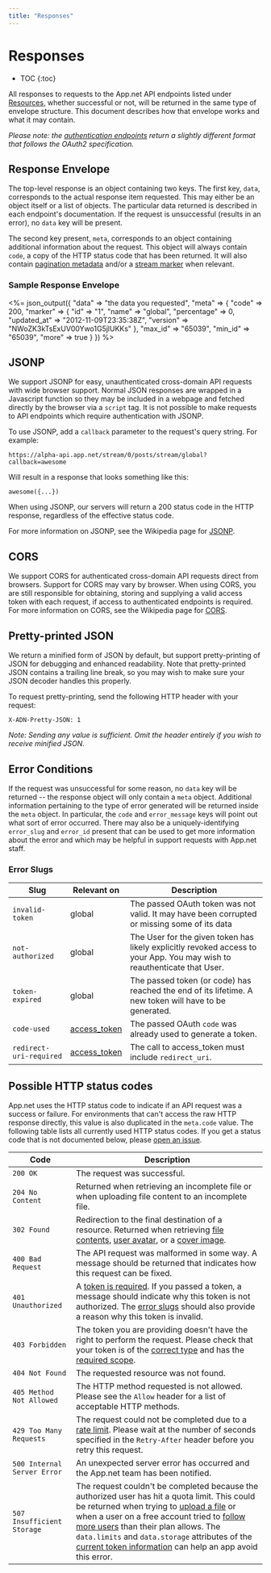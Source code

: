 ```yaml
---
title: "Responses"
---
```


# Responses

* TOC
{:toc}

All responses to requests to the App.net API endpoints listed under [Resources](/reference/resources/), whether successful or not, will be returned in the same type of envelope structure. This document describes how that envelope works and what it may contain.

*Please note: the [authentication endpoints](/reference/authentication) return a slightly different format that follows the OAuth2 specification.*

## Response Envelope

The top-level response is an object containing two keys. The first key, `data`, corresponds to the actual response item requested. This may either be an object itself or a list of objects. The particular data returned is described in each endpoint's documentation. If the request is unsuccessful (results in an error), no `data` key will be present.

The second key present, `meta`, corresponds to an object containing additional information about the request. This object will always contain `code`, a copy of the HTTP status code that has been returned. It will also contain [pagination metadata](/reference/make-request/pagination/#response-metadata) and/or a [stream marker](/reference/resources/stream-marker/) when relevant.

### Sample Response Envelope
<%= json_output({
    "data" => "the data you requested",
    "meta" => {
        "code" => 200,
        "marker" => {
            "id" => "1",
            "name" => "global",
            "percentage" => 0,
            "updated_at" => "2012-11-09T23:35:38Z",
            "version" => "NWoZK3kTsExUV00Ywo1G5jlUKKs"
        },
        "max_id" => "65039",
        "min_id" => "65039",
        "more" => true
    }
}) %>

## JSONP

We support JSONP for easy, unauthenticated cross-domain API requests with wide browser support. Normal JSON responses are wrapped in a Javascript function so they may be included in a webpage and fetched directly by the browser via a `script` tag. It is not possible to make requests to API endpoints which require authentication with JSONP.

To use JSONP, add a `callback` parameter to the request's query string. For example:

    https://alpha-api.app.net/stream/0/posts/stream/global?callback=awesome

Will result in a response that looks something like this:

    awesome({...})

When using JSONP, our servers will return a 200 status code in the HTTP response, regardless of the effective status code.

For more information on JSONP, see the Wikipedia page for [JSONP](http://en.wikipedia.org/wiki/JSONP).

## CORS

We support CORS for authenticated cross-domain API requests direct from browsers. Support for CORS may vary by browser. When using CORS, you are still responsible for obtaining, storing and supplying a valid access token with each request, if access to authenticated endpoints is required. For more information on CORS, see the Wikipedia page for [CORS](http://en.wikipedia.org/wiki/Cross-origin_resource_sharing).

## Pretty-printed JSON

We return a minified form of JSON by default, but support pretty-printing of JSON for debugging and enhanced readability. Note that pretty-printed JSON contains a trailing line break, so you may wish to make sure your JSON decoder handles this properly.

To request pretty-printing, send the following HTTP header with your request:

    X-ADN-Pretty-JSON: 1

*Note: Sending any value is sufficient. Omit the header entirely if you wish to receive minified JSON.*

## Error Conditions

If the request was unsuccessful for some reason, no `data` key will be returned -- the response object will only contain a `meta` object. Additional information pertaining to the type of error generated will be returned inside the `meta` object. In particular, the `code` and `error_message` keys will point out what sort of error occurred. There may also be a uniquely-identifying `error_slug` and `error_id` present that can be used to get more information about the error and which may be helpful in support requests with App.net staff.

### Error Slugs

<table class='table table-striped'>
    <thead>
        <tr>
            <th>Slug</th>
            <th>Relevant on</th>
            <th>Description</th>
        </tr>
    </thead>
    <tbody>
        <tr>
            <td><code>invalid-token</code></td>
            <td>global</td>
            <td>The passed OAuth token was not valid. It may have been corrupted or missing some of its data</td>
        </tr>
        <tr>
            <td><code>not-authorized</code></td>
            <td>global</td>
            <td>The User for the given token has likely explicitly revoked access to your App. You may wish to reauthenticate that User.</td>
        </tr>
        <tr>
            <td><code>token-expired</code></td>
            <td>global</td>
            <td>The passed token (or code) has reached the end of its lifetime. A new token will have to be generated.</td>
        </tr>
        <tr>
            <td><code>code-used</code></td>
            <td><a href="/reference/authentication/flows/web/">access_token</a></td>
            <td>The passed OAuth <code>code</code> was already used to generate a token.</td>
        </tr>
        <tr>
            <td><code>redirect-uri-required</code></td>
            <td><a href="/reference/authentication/flows/web/">access_token</a></td>
            <td>The call to access_token must include <code>redirect_uri</code>.</td>
        </tr>
    </tbody>
</table>

## Possible HTTP status codes

App.net uses the HTTP status code to indicate if an API request was a success or failure. For environments that can't access the raw HTTP response directly, this value is also duplicated in the `meta.code` value. The following table lists all currently used HTTP status codes. If you get a status code that is not documented below, please [open an issue](https://github.com/appdotnet/api-spec/issues).

<table class='table table-striped'>
    <thead>
        <tr>
            <th>Code</th>
            <th>Description</th>
        </tr>
    </thead>
    <tbody>
        <tr>
            <td><code>200 OK</code></td>
            <td>The request was successful.</td>
        </tr>
        <tr>
            <td><code>204 No Content</code></td>
            <td>Returned when retrieving an incomplete file or when uploading file content to an incomplete file.</td>
        </tr>
        <tr>
            <td><code>302 Found</code></td>
            <td>Redirection to the final destination of a resource. Returned when retrieving <a href="/reference/resources/file/content/#get-file-content">file contents</a>, <a href="/reference/resources/user/profile/#retrieve-a-users-avatar-image">user avatar</a>, or a <a href="/reference/resources/user/profile/#retrieve-a-users-cover-image">cover image</a>.</td>
        </tr>
        <tr>
            <td><code>400 Bad Request</code></td>
            <td>The API request was malformed in some way. A message should be returned that indicates how this request can be fixed.</td>
        </tr>
        <tr>
            <td><code>401 Unauthorized</code></td>
            <td>A <a href="/reference/authentication/#making-authenticated-api-requests">token is required</a>. If you passed a token, a message should indicate why this token is not authorized. The <a href="#error-slugs">error slugs</a> should also provide a reason why this token is invalid.</td>
        </tr>
        <tr>
            <td><code>403 Forbidden</code></td>
            <td>The token you are providing doesn't have the right to perform the request. Please check that your token is of the <a href="/reference/authentication/#what-kind-of-token-do-i-need">correct type</a> and has the <a href="/reference/authentication/#scopes">required scope</a>.</td>
        </tr>
        <tr>
            <td><code>404 Not Found</code></td>
            <td>The requested resource was not found.</td>
        </tr>
        <tr>
            <td><code>405 Method Not Allowed</code></td>
            <td>The HTTP method requested is not allowed. Please see the <code>Allow</code> header for a list of acceptable HTTP methods.</td>
        </tr>
        <tr>
            <td><code>429 Too Many Requests</code></td>
            <td>The request could not be completed due to a <a href="/reference/make-request/rate-limits/">rate limit</a>. Please wait at the number of seconds specified in the <code>Retry-After</code> header before you retry this request.</td>
        </tr>
        <tr>
            <td><code>500 Internal Server Error</code></td>
            <td>An unexpected server error has occurred and the App.net team has been notified.</td>
        </tr>
        <tr>
            <td><code>507 Insufficient Storage</code></td>
            <td>The request couldn't be completed because the authorized user has hit a quota limit. This could be returned when trying to <a href="/reference/resources/file/lifecycle/#create-a-file">upload a file</a> or when a user on a free account tried to <a href="/reference/resources/user/following/#follow-a-user">follow more users</a> than their plan allows. The <code>data.limits</code> and <code>data.storage</code> attributes of the <a href="/reference/resources/token/#retrieve-current-token">current token information</a> can help an app avoid this error.</td>
        </tr>
    </tbody>
</table>
